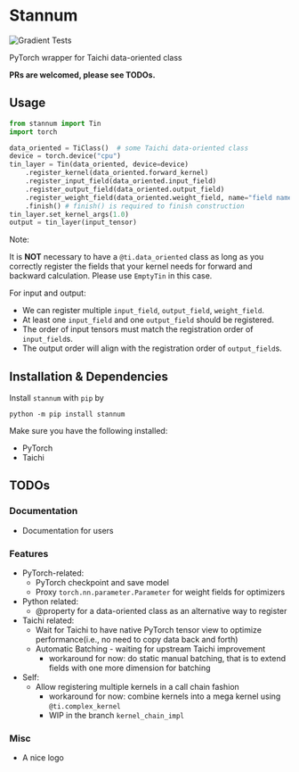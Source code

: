 # Stannum
![Gradient Tests](https://github.com/ifsheldon/stannum/actions/workflows/run_tests.yaml/badge.svg)

PyTorch wrapper for Taichi data-oriented class

**PRs are welcomed, please see TODOs.**

## Usage

```python
from stannum import Tin
import torch

data_oriented = TiClass()  # some Taichi data-oriented class 
device = torch.device("cpu")
tin_layer = Tin(data_oriented, device=device)
    .register_kernel(data_oriented.forward_kernel)
    .register_input_field(data_oriented.input_field)
    .register_output_field(data_oriented.output_field)
    .register_weight_field(data_oriented.weight_field, name="field name")
    .finish() # finish() is required to finish construction
tin_layer.set_kernel_args(1.0)
output = tin_layer(input_tensor)
```

Note: 

It is **NOT** necessary to have a `@ti.data_oriented` class as long as you correctly register the fields that your kernel needs for forward and backward calculation. Please use `EmptyTin` in this case.

For input and output:

* We can register multiple `input_field`, `output_field`, `weight_field`.
* At least one `input_field` and one `output_field` should be registered.
* The order of input tensors must match the registration order of `input_field`s.
* The output order will align with the registration order of `output_field`s.

## Installation & Dependencies
Install `stannum` with `pip` by 

`python -m pip install stannum`

Make sure you have the following installed:
* PyTorch
* Taichi

## TODOs

### Documentation

* Documentation for users

### Features
* PyTorch-related:
  * PyTorch checkpoint and save model
  * Proxy `torch.nn.parameter.Parameter` for weight fields for optimizers
* Python related:
  * @property for a data-oriented class as an alternative way to register
* Taichi related:
  * Wait for Taichi to have native PyTorch tensor view to optimize performance(i.e., no need to copy data back and forth)
  * Automatic Batching - waiting for upstream Taichi improvement
    * workaround for now: do static manual batching, that is to extend fields with one more dimension for batching 
* Self:
  * Allow registering multiple kernels in a call chain fashion
    * workaround for now: combine kernels into a mega kernel using `@ti.complex_kernel` 
    * WIP in the branch `kernel_chain_impl`

### Misc

* A nice logo
